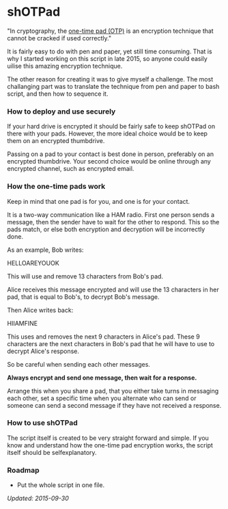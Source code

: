 # shOTPad

"In cryptography, the [one-time pad (OTP)][1] is an encryption technique that cannot be cracked if used correctly."

It is fairly easy to do with pen and paper, yet still time consuming. That is why I started working on this script in late 2015, so anyone could easily uilise this amazing encryption technique.

The other reason for creating it was to give myself a challenge. The most challanging part was to translate the technique from pen and paper to bash script, and then how to sequence it.

### How to deploy and use securely

If your hard drive is encrypted it should be fairly safe to keep shOTPad on there with your pads. However, the more ideal choice would be to keep them on an encrypted thumbdrive.

Passing on a pad to your contact is best done in person, preferably on an encrypted thumbdrive. Your second choice would be online through any encrypted channel, such as encrypted email.

### How the one-time pads work

Keep in mind that one pad is for you, and one is for your contact.

It is a two-way communication like a HAM radio. First one person sends a message, then the sender have to wait for the other to respond. This so the pads match, or else both encryption and decryption will be incorrectly done.

As an example, Bob writes:

HELLOAREYOUOK

This will use and remove 13 characters from Bob's pad.

Alice receives this message encrypted and will use the 13 characters in her pad, that is equal to Bob's, to decrypt Bob's message.

Then Alice writes back:

HIIAMFINE

This uses and removes the next 9 characters in Alice's pad. These 9 characters are the next characters in Bob's pad that he will have to use to decrypt Alice's response.

So be careful when sending each other messages.

**Always encrypt and send one message, then wait for a response.**

Arrange this when you share a pad, that you either take turns in messaging each other, set a specific time when you alternate who can send or someone can send a second message if they have not received a response.

### How to use shOTPad

The script itself is created to be very straight forward and simple. If you know and understand how the one-time pad encryption works, the script itself should be selfexplanatory.

### Roadmap

* Put the whole script in one file.

_Updated: 2015-09-30_

[1]: https://en.wikipedia.org/wiki/One-time_pad
